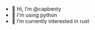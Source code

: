 - 👋 Hi, I’m @capbenty
- 👀 I'm using python
- 🌱 I’m currently interested in rust 


<!---
capbenty/capbenty is a ✨ special ✨ repository because its `README.md` (this file) appears on your GitHub profile.
You can click the Preview link to take a look at your changes.
this is a comment
--->
